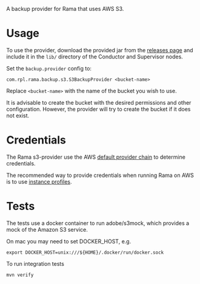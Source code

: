 A backup provider for Rama that uses AWS S3.

# Usage

To use the provider, download the provided jar from the [releases page](https://github.com/redplanetlabs/rama-s3-backup-provider/releases) and include it in the `lib/` directory of the Conductor and Supervisor nodes.

Set the `backup.provider` config to:

`com.rpl.rama.backup.s3.S3BackupProvider <bucket-name>`

Replace `<bucket-name>` with the name of the bucket you wish to use.

It is advisable to create the bucket with the desired permissions and
other configuration.  However, the provider will try to create the
bucket if it does not exist.

# Credentials

The Rama s3-provider use the AWS [default provider chain](https://docs.aws.amazon.com/sdkref/latest/guide/standardized-credentials.html) to determine credentials.

The recommended way to provide credentials when running Rama on AWS is
to use [instance profiles](https://docs.aws.amazon.com/IAM/latest/UserGuide/id_roles_use_switch-role-ec2_instance-profiles.html).

# Tests

The tests use a docker container to run adobe/s3mock, which provides a
mock of the Amazon S3 service.

On mac you may need to set DOCKER_HOST, e.g.

`export DOCKER_HOST=unix:///${HOME}/.docker/run/docker.sock`

To run integration tests

`mvn verify`
